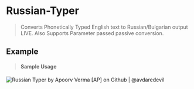 # Russian-Typer
> Converts Phonetically Typed English text to Russian/Bulgarian output LIVE. Also Supports Parameter passed passive conversion.

## Example
> #### Sample Usage
![Russian Typer by Apoorv Verma [AP] on Github | @avdaredevil](https://cloud.githubusercontent.com/assets/5303018/22517819/6b166246-e878-11e6-9037-dd01f6ac4e34.png)
